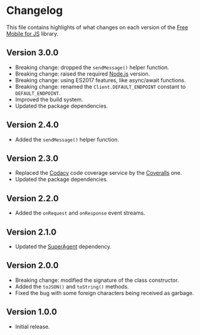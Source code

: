# Changelog
This file contains highlights of what changes on each version of the [Free Mobile for JS](https://github.com/cedx/free-mobile.js) library.

## Version 3.0.0
- Breaking change: dropped the `sendMessage()` helper function.
- Breaking change: raised the required [Node.js](https://nodejs.org) version.
- Breaking change: using ES2017 features, like async/await functions.
- Breaking change: renamed the `Client.DEFAULT_ENDPOINT` constant to `DEFAULT_ENDPOINT`.
- Improved the build system.
- Updated the package dependencies.

## Version 2.4.0
- Added the `sendMessage()` helper function.

## Version 2.3.0
- Replaced the [Codacy](https://www.codacy.com) code coverage service by the [Coveralls](https://coveralls.io) one.
- Updated the package dependencies.

## Version 2.2.0
- Added the `onRequest` and `onResponse` event streams.

## Version 2.1.0
- Updated the [SuperAgent](https://visionmedia.github.io/superagent) dependency.

## Version 2.0.0
- Breaking change: modified the signature of the class constructor.
- Added the `toJSON()` and `toString()` methods.
- Fixed the bug with some foreign characters being received as garbage.

## Version 1.0.0
- Initial release.
